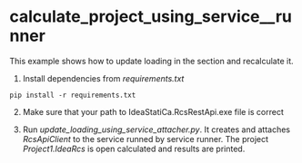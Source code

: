 # calculate_project_using_service__runner

This example shows how to update loading in the section and recalculate it.

1. Install dependencies from _requirements.txt_

``` 
pip install -r requirements.txt
```

2. Make sure that your path to IdeaStatiCa.RcsRestApi.exe file is correct

3. Run _update_loading_using_service_attacher.py_. It creates and attaches _RcsApiClient_ to the service runned by service runner. The project _Project1.IdeaRcs_ is open calculated and results are printed.